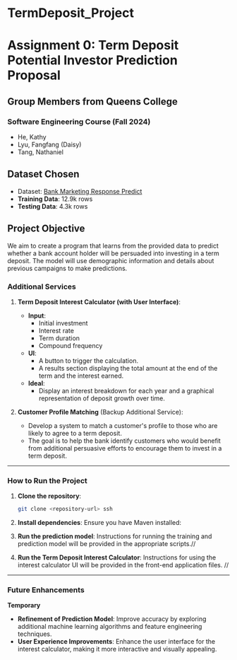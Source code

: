 # TermDeposit_Project

# Assignment 0: Term Deposit Potential Investor Prediction Proposal

## Group Members from Queens College 
### Software Engineering Course (Fall 2024)
- He, Kathy
- Lyu, Fangfang (Daisy)
- Tang, Nathaniel 

## Dataset Chosen
- Dataset: [Bank Marketing Response Predict](https://www.kaggle.com/datasets/kukuroo3/bank-marketing-response-predict/data?select=train.csv)
- **Training Data**: 12.9k rows
- **Testing Data**: 4.3k rows

## Project Objective
We aim to create a program that learns from the provided data to predict whether a bank account holder will be persuaded into investing in a term deposit. The model will use demographic information and details about previous campaigns to make predictions.

### Additional Services

1. **Term Deposit Interest Calculator (with User Interface)**:
    - **Input**: 
        - Initial investment
        - Interest rate
        - Term duration
        - Compound frequency
    - **UI**: 
        - A button to trigger the calculation.
        - A results section displaying the total amount at the end of the term and the interest earned.
    - **Ideal**: 
        - Display an interest breakdown for each year and a graphical representation of deposit growth over time.

2. **Customer Profile Matching** (Backup Additional Service):
    - Develop a system to match a customer's profile to those who are likely to agree to a term deposit.
    - The goal is to help the bank identify customers who would benefit from additional persuasive efforts to encourage them to invest in a term deposit.

---

### How to Run the Project

1. **Clone the repository**:
   ```bash
   git clone <repository-url> ssh
   ```

2. **Install dependencies**:
   Ensure you have Maven installed:
   
4. **Run the prediction model**:
   Instructions for running the training and prediction model will be provided in the appropriate scripts.//

5. **Run the Term Deposit Interest Calculator**:
   Instructions for using the interest calculator UI will be provided in the front-end application files. //

---

### Future Enhancements
**Temporary**
- **Refinement of Prediction Model**: Improve accuracy by exploring additional machine learning algorithms and feature engineering techniques.
- **User Experience Improvements**: Enhance the user interface for the interest calculator, making it more interactive and visually appealing.
